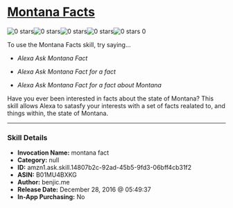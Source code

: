 # [Montana Facts](http://alexa.amazon.com/#skills/amzn1.ask.skill.14807b2c-92ad-45b5-9fd3-06bff4cb31f2)
![0 stars](../../images/ic_star_border_black_18dp_1x.png)![0 stars](../../images/ic_star_border_black_18dp_1x.png)![0 stars](../../images/ic_star_border_black_18dp_1x.png)![0 stars](../../images/ic_star_border_black_18dp_1x.png)![0 stars](../../images/ic_star_border_black_18dp_1x.png) 0

To use the Montana Facts skill, try saying...

* *Alexa Ask Montana Fact*

* *Alexa Ask Montana Fact for a fact*

* *Alexa Ask Montana Fact for a fact about Montana*

Have you ever been interested in facts about the state of Montana? This skill allows Alexa to satasfy your interests with a set of facts realated to, and things within, the state of Montana.

***

### Skill Details

* **Invocation Name:** montana fact
* **Category:** null
* **ID:** amzn1.ask.skill.14807b2c-92ad-45b5-9fd3-06bff4cb31f2
* **ASIN:** B01MU4BXKG
* **Author:** benjic.me
* **Release Date:** December 28, 2016 @ 05:49:37
* **In-App Purchasing:** No
